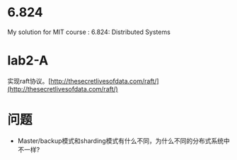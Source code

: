# 6.824
My solution for MIT course : 6.824: Distributed Systems

# lab2-A

实现raft协议。[http://thesecretlivesofdata.com/raft/](http://thesecretlivesofdata.com/raft/)



# 问题

* Master/backup模式和sharding模式有什么不同，为什么不同的分布式系统中不一样?
